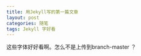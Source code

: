 ```yaml
---
title: 用Jekyll写的第一篇文章
layout: post
categories: 随笔
tags: Jekyll 字好看
---
```

这些字体好好看啊。怎么不是上传到branch-master ？